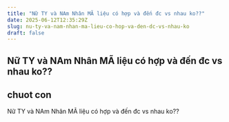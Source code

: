 ```yaml
---
title: "Nữ TY và NAm Nhân MÃ liệu có hợp và đến đc vs nhau ko??"
date: 2025-06-12T12:35:29Z
slug: nu-ty-va-nam-nhan-ma-lieu-co-hop-va-den-dc-vs-nhau-ko
draft: false
---
```


## Nữ TY và NAm Nhân MÃ liệu có hợp và đến đc vs nhau ko??

## chuot con

Nữ TY và NAm Nhân MÃ liệu có hợp và đến đc vs nhau ko??